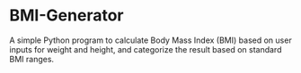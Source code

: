 # BMI-Generator
A simple Python program to calculate Body Mass Index (BMI) based on user inputs for weight and height, and categorize the result based on standard BMI ranges.
